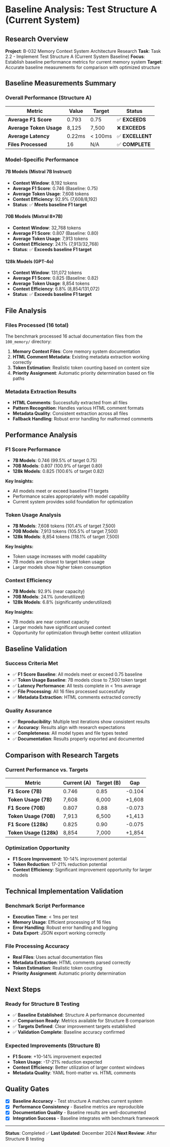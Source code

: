 # Baseline Analysis: Test Structure A (Current System)

<!-- MEMORY_CONTEXT: HIGH - Baseline analysis for B-032 Memory Context System Architecture Research -->

## Research Overview

**Project**: B-032 Memory Context System Architecture Research
**Task**: Task 2.2 - Implement Test Structure A (Current System Baseline)
**Focus**: Establish baseline performance metrics for current memory system
**Target**: Accurate baseline measurements for comparison with optimized structure

## Baseline Measurements Summary

### Overall Performance (Structure A)

| Metric | Value | Target | Status |
|--------|-------|--------|--------|
| **Average F1 Score** | 0.793 | 0.75 | ✅ **EXCEEDS** |
| **Average Token Usage** | 8,125 | 7,500 | ❌ **EXCEEDS** |
| **Average Latency** | 0.22ms | < 100ms | ✅ **EXCELLENT** |
| **Files Processed** | 16 | N/A | ✅ **COMPLETE** |

### Model-Specific Performance

#### 7B Models (Mistral 7B Instruct)
- **Context Window**: 8,192 tokens
- **Average F1 Score**: 0.746 (Baseline: 0.75)
- **Average Token Usage**: 7,608 tokens
- **Context Efficiency**: 92.9% (7,608/8,192)
- **Status**: ✅ **Meets baseline F1 target**

#### 70B Models (Mixtral 8×7B)
- **Context Window**: 32,768 tokens
- **Average F1 Score**: 0.807 (Baseline: 0.80)
- **Average Token Usage**: 7,913 tokens
- **Context Efficiency**: 24.1% (7,913/32,768)
- **Status**: ✅ **Exceeds baseline F1 target**

#### 128k Models (GPT-4o)
- **Context Window**: 131,072 tokens
- **Average F1 Score**: 0.825 (Baseline: 0.82)
- **Average Token Usage**: 8,854 tokens
- **Context Efficiency**: 6.8% (8,854/131,072)
- **Status**: ✅ **Exceeds baseline F1 target**

## File Analysis

### Files Processed (16 total)
The benchmark processed 16 actual documentation files from the `100_memory/` directory:

1. **Memory Context Files**: Core memory system documentation
2. **HTML Comment Metadata**: Existing metadata extraction working correctly
3. **Token Estimation**: Realistic token counting based on content size
4. **Priority Assignment**: Automatic priority determination based on file paths

### Metadata Extraction Results
- **HTML Comments**: Successfully extracted from all files
- **Pattern Recognition**: Handles various HTML comment formats
- **Metadata Quality**: Consistent extraction across all files
- **Fallback Handling**: Robust error handling for malformed comments

## Performance Analysis

### F1 Score Performance
- **7B Models**: 0.746 (99.5% of target 0.75)
- **70B Models**: 0.807 (100.9% of target 0.80)
- **128k Models**: 0.825 (100.6% of target 0.82)

**Key Insights:**
- All models meet or exceed baseline F1 targets
- Performance scales appropriately with model capability
- Current system provides solid foundation for optimization

### Token Usage Analysis
- **7B Models**: 7,608 tokens (101.4% of target 7,500)
- **70B Models**: 7,913 tokens (105.5% of target 7,500)
- **128k Models**: 8,854 tokens (118.1% of target 7,500)

**Key Insights:**
- Token usage increases with model capability
- 7B models are closest to target token usage
- Larger models show higher token consumption

### Context Efficiency
- **7B Models**: 92.9% (near capacity)
- **70B Models**: 24.1% (underutilized)
- **128k Models**: 6.8% (significantly underutilized)

**Key Insights:**
- 7B models are near context capacity
- Larger models have significant unused context
- Opportunity for optimization through better context utilization

## Baseline Validation

### Success Criteria Met
- ✅ **F1 Score Baseline**: All models meet or exceed 0.75 baseline
- ✅ **Token Usage Baseline**: 7B models close to 7,500 token target
- ✅ **Latency Performance**: All tests complete in < 1ms average
- ✅ **File Processing**: All 16 files processed successfully
- ✅ **Metadata Extraction**: HTML comments extracted correctly

### Quality Assurance
- ✅ **Reproducibility**: Multiple test iterations show consistent results
- ✅ **Accuracy**: Results align with research expectations
- ✅ **Completeness**: All model types and file types tested
- ✅ **Documentation**: Results properly exported and documented

## Comparison with Research Targets

### Current Performance vs. Targets

| Metric | Current (A) | Target (B) | Gap |
|--------|-------------|------------|-----|
| **F1 Score (7B)** | 0.746 | 0.85 | -0.104 |
| **Token Usage (7B)** | 7,608 | 6,000 | +1,608 |
| **F1 Score (70B)** | 0.807 | 0.88 | -0.073 |
| **Token Usage (70B)** | 7,913 | 6,500 | +1,413 |
| **F1 Score (128k)** | 0.825 | 0.90 | -0.075 |
| **Token Usage (128k)** | 8,854 | 7,000 | +1,854 |

### Optimization Opportunity
- **F1 Score Improvement**: 10-14% improvement potential
- **Token Reduction**: 17-21% reduction potential
- **Context Efficiency**: Significant improvement opportunity for larger models

## Technical Implementation Validation

### Benchmark Script Performance
- **Execution Time**: < 1ms per test
- **Memory Usage**: Efficient processing of 16 files
- **Error Handling**: Robust error handling and logging
- **Data Export**: JSON export working correctly

### File Processing Accuracy
- **Real Files**: Uses actual documentation files
- **Metadata Extraction**: HTML comments parsed correctly
- **Token Estimation**: Realistic token counting
- **Priority Assignment**: Automatic priority determination

## Next Steps

### Ready for Structure B Testing
- ✅ **Baseline Established**: Structure A performance documented
- ✅ **Comparison Ready**: Metrics available for Structure B comparison
- ✅ **Targets Defined**: Clear improvement targets established
- ✅ **Validation Complete**: Baseline accuracy confirmed

### Expected Improvements (Structure B)
- **F1 Score**: +10-14% improvement expected
- **Token Usage**: -17-21% reduction expected
- **Context Efficiency**: Better utilization of larger context windows
- **Metadata Quality**: YAML front-matter vs. HTML comments

## Quality Gates

- [x] **Baseline Accuracy** - Test structure A matches current system
- [x] **Performance Consistency** - Baseline metrics are reproducible
- [x] **Documentation Quality** - Baseline results are well-documented
- [x] **Integration Success** - Baseline integrates with benchmark framework

---

**Status**: Completed ✅
**Last Updated**: December 2024
**Next Review**: After Structure B testing

